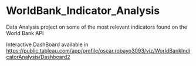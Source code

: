 # WorldBank_Indicator_Analysis
Data Analysis project on some of the most relevant indicators found on the World Bank API

Interactive DashBoard available in https://public.tableau.com/app/profile/oscar.robayo3093/viz/WorldBankIndicatorAnalysis/Dashboard2
